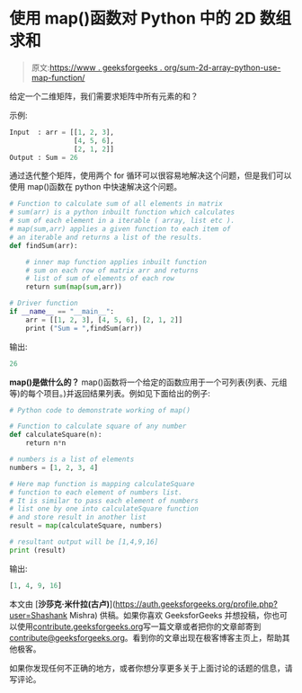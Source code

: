 # 使用 map()函数对 Python 中的 2D 数组求和

> 原文:[https://www . geeksforgeeks . org/sum-2d-array-python-use-map-function/](https://www.geeksforgeeks.org/sum-2d-array-python-using-map-function/)

给定一个二维矩阵，我们需要求矩阵中所有元素的和？

示例:

```py
Input  : arr = [[1, 2, 3], 
                [4, 5, 6], 
                [2, 1, 2]]
Output : Sum = 26

```

通过迭代整个矩阵，使用两个 for 循环可以很容易地解决这个问题，但是我们可以使用 map()函数在 python 中快速解决这个问题。

```py
# Function to calculate sum of all elements in matrix
# sum(arr) is a python inbuilt function which calculates
# sum of each element in a iterable ( array, list etc ).
# map(sum,arr) applies a given function to each item of 
# an iterable and returns a list of the results.
def findSum(arr):

    # inner map function applies inbuilt function  
    # sum on each row of matrix arr and returns 
    # list of sum of elements of each row
    return sum(map(sum,arr))  

# Driver function
if __name__ == "__main__":
    arr = [[1, 2, 3], [4, 5, 6], [2, 1, 2]]
    print ("Sum = ",findSum(arr))
```

输出:

```py
26

```

**map()是做什么的？**
map()函数将一个给定的函数应用于一个可列表(列表、元组等)的每个项目。)并返回结果列表。例如见下面给出的例子:

```py
# Python code to demonstrate working of map()

# Function to calculate square of any number
def calculateSquare(n):
    return n*n

# numbers is a list of elements
numbers = [1, 2, 3, 4]

# Here map function is mapping calculateSquare 
# function to each element of numbers list.
# It is similar to pass each element of numbers 
# list one by one into calculateSquare function 
# and store result in another list
result = map(calculateSquare, numbers)

# resultant output will be [1,4,9,16]
print (result)
```

输出:

```py
[1, 4, 9, 16]
```

本文由 [**沙莎克·米什拉(古卢)**](https://auth.geeksforgeeks.org/profile.php?user=Shashank Mishra) 供稿。如果你喜欢 GeeksforGeeks 并想投稿，你也可以使用[contribute.geeksforgeeks.org](http://www.contribute.geeksforgeeks.org)写一篇文章或者把你的文章邮寄到 contribute@geeksforgeeks.org。看到你的文章出现在极客博客主页上，帮助其他极客。

如果你发现任何不正确的地方，或者你想分享更多关于上面讨论的话题的信息，请写评论。